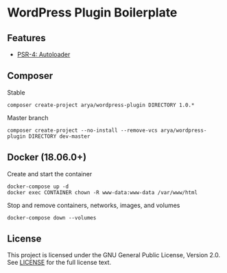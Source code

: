 # WordPress Plugin Boilerplate

## Features

* [PSR-4: Autoloader](https://www.php-fig.org/psr/psr-4/)

## Composer

Stable

    composer create-project arya/wordpress-plugin DIRECTORY 1.0.*

Master branch

    composer create-project --no-install --remove-vcs arya/wordpress-plugin DIRECTORY dev-master

## Docker (18.06.0+)

Create and start the container

    docker-compose up -d
    docker exec CONTAINER chown -R www-data:www-data /var/www/html

Stop and remove containers, networks, images, and volumes

    docker-compose down --volumes

## License

This project is licensed under the GNU General Public License, Version 2.0.
See [LICENSE](LICENSE) for the full license text.
